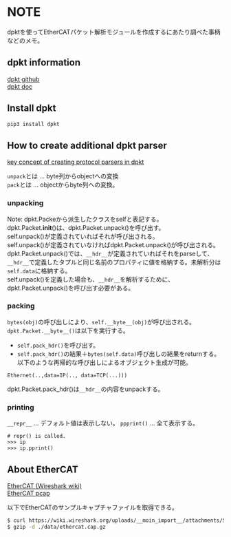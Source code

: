 # NOTE

dpktを使ってEtherCATパケット解析モジュールを作成するにあたり調べた事柄などのメモ。

## dpkt information

[dpkt github](https://github.com/kbandla/dpkt)  
[dpkt doc](https://dpkt.readthedocs.io/en/latest/index.html)  

## Install dpkt 

```sh
pip3 install dpkt
```

## How to create additional dpkt parser

[key concept of creating protocol parsers in dpkt](https://kbandla.github.io/dpkt/creating_parsers.html)

`unpack`とは ... byte列からobjectへの変換  
`pack`とは ... objectからbyte列への変換。  

### unpacking

Note: dpkt.Packeから派生したクラスをselfと表記する。  
dpkt.Packet.__init__()は、dpkt.Packet.unpack()を呼び出す。  
self.unpack()が定義されていればそれが呼び出される。  
self.unpack()が定義されていなければdpkt.Packet.unpack()が呼び出される。  
dpkt.Packet.unpack()では、`__hdr__`が定義されていればそれをparseして、`__hdr__`で定義したタプルと同じ名前のプロパティに値を格納する。未解析分は`self.data`に格納する。  
self.unpack()を定義した場合も、`__hdr__`を解析するために、dpkt.Packet.unpack()を呼び出す必要がある。

### packing

`bytes(obj)`の呼び出しにより、`self.__byte__(obj)`が呼び出される。
`dpkt.Packet.__byte__()`は以下を実行する。
* `self.pack_hdr()`を呼び出す。
* `self.pack_hdr()`の結果＋`bytes(self.data)`呼び出しの結果をreturnする。
以下のような再帰的な呼び出しによるオブジェクト生成が可能。

```
Ethernet(..,data=IP(.., data=TCP(...)))
```

dpkt.Packet.pack_hdr()は`__hdr__`の内容をunpackする。

### printing

`__repr__` ... デフォルト値は表示しない。
`ppprint()` ... 全て表示する。

```
# repr() is called.
>>> ip 
>>> ip.pprint()
```

## About EtherCAT

[EtherCAT (Wireshark wiki)](https://wiki.wireshark.org/Protocols/ethercat)  
[EtherCAT pcap](https://wiki.wireshark.org/uploads/__moin_import__/attachments/SampleCaptures/ethercat.cap.gz)  

以下でEtherCATのサンプルキャプチャファイルを取得できる。
```sh
$ curl https://wiki.wireshark.org/uploads/__moin_import__/attachments/SampleCaptures/ethercat.cap.gz -o ./test_cap/ethercat.cap.gz
$ gzip -d ./data/ethercat.cap.gz
```

